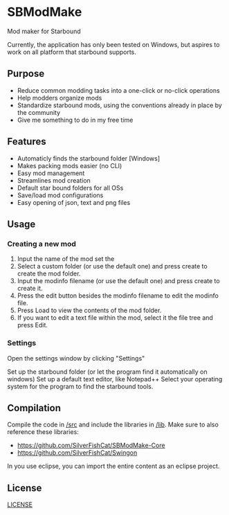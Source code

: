 # SBModMake
Mod maker for Starbound

Currently, the application has only been tested on Windows, but aspires to work on all platform that starbound supports.

## Purpose
* Reduce common modding tasks into a one-click or no-click operations
* Help modders organize mods
* Standardize starbound mods, using the conventions already in place by the community
* Give me something to do in my free time

## Features
* Automaticly finds the starbound folder [Windows]
* Makes packing mods easier (no CLI)
* Easy mod management
* Streamlines mod creation
* Default star bound folders for all OSs
* Save/load mod configurations
* Easy opening of json, text and png files

## Usage

### Creating a new mod
1. Input the name of the mod set the
2. Select a custom folder (or use the default one) and press create to create the mod folder.
3. Input the modinfo filename (or use the default one) and press create to create it.
4. Press the edit button besides the modinfo filename to edit the modinfo file.
5. Press Load to view the contents of the mod folder.
6. If you want to edit a text file within the mod, select it the file tree and press Edit.

### Settings
Open the settings window by clicking "Settings"

Set up the starbound folder (or let the program find it automatically on windows)
Set up a default text editor, like Notepad++
Select your operating system for the program to find the starbound tools.

## Compilation
Compile the code in [/src](src) and include the libraries in [/lib](lib).
Make sure to also reference these libraries:
* https://github.com/SilverFishCat/SBModMake-Core
* https://github.com/SilverFishCat/Swingon

In you use eclipse, you can import the entire content as an eclipse project.

## License
[LICENSE](LICENSE)
